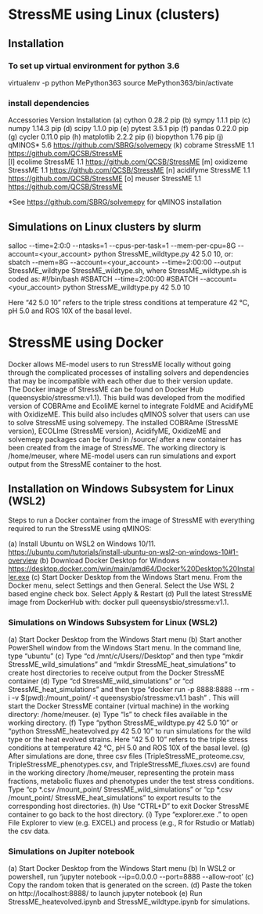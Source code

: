 # StressME using Linux (clusters)
## Installation
### To set up virtual environment for python 3.6

virtualenv -p python MePython363 
source MePython363/bin/activate
### install dependencies
Accessories		Version			Installation
(a)	cython			0.28.2				pip
(b)	sympy			1.1.1				pip
(c)	numpy			1.14.3				pip
(d)	scipy			1.1.0				pip
(e)	pytest			3.5.1				pip
(f)	pandas			0.22.0				pip
(g)	cycler			0.11.0				pip
(h)	matplotlib		2.2.2				pip
(i)	biopython		1.76				pip
(j)	qMINOS* 		5.6 				https://github.com/SBRG/solvemepy
(k)	cobrame		StressME 1.1			https://github.com/QCSB/StressME	
[l] ecolime			StressME 1.1 			https://github.com/QCSB/StressME
[m] oxidizeme		StressME 1.1			https://github.com/QCSB/StressME
[n] acidifyme		StressME 1.1			https://github.com/QCSB/StressME
[o] meuser 		StressME 1.1	 		https://github.com/QCSB/StressME

*See https://github.com/SBRG/solvemepy for qMINOS installation

## Simulations on Linux clusters by slurm

salloc --time=2:0:0 --ntasks=1 --cpus-per-task=1 --mem-per-cpu=8G --account=<your_account> python StressME_wildtype.py 42 5.0 10, 
or: 
sbatch --mem=8G --account=<your_account> --time=2:00:00 --output StressME_wildtype StressME_wildtype.sh, 
where StressME_wildtype.sh is coded as: 
#!/bin/bash
#SBATCH --time=2:00:00
#SBATCH --account=<your_account>
python StressME_wildtype.py 42 5.0 10

Here “42 5.0 10” refers to the triple stress conditions at temperature 42 ℃, pH 5.0 and ROS 10X of the basal level. 

# StressME using Docker

Docker allows ME-model users to run StressME locally without going through the complicated processes of installing solvers and dependencies that may be incompatible with each other due to their version update.  
The Docker image of StressME can be found on Docker Hub (queensysbio/stressme:v1.1). This build was developed from the modified version of COBRAme and EcoliME kernel to integrate FoldME and AcidifyME with OxidizeME. This build also includes qMINOS solver that users can use to solve StressME using solvemepy.
The installed COBRAme (StressME version), ECOLIme (StressME version), AcidifyME, OxidizeME and solvemepy packages can be found in /source/ after a new container has been created from the image of StressME. The working directory is /home/meuser, where ME-model users can run simulations and export output from the StressME container to the host. 

## Installation on Windows Subsystem for Linux (WSL2)

Steps to run a Docker container from the image of StressME with everything required to run the StressME using qMINOS:

(a)	Install Ubuntu on WSL2 on Windows 10/11. 
https://ubuntu.com/tutorials/install-ubuntu-on-wsl2-on-windows-10#1-overview
(b)	Download Docker Desktop for Windows https://desktop.docker.com/win/main/amd64/Docker%20Desktop%20Installer.exe
(c)	Start Docker Desktop from the Windows Start menu. From the Docker menu, select Settings and then General. Select the Use WSL 2 based engine check box. Select Apply & Restart
(d)	Pull the latest StressME image from DockerHub with:
docker pull queensysbio/stressme:v1.1.

### Simulations on Windows Subsystem for Linux (WSL2)

(a)	Start Docker Desktop from the Windows Start menu
(b)	Start another PowerShell window from the Windows Start menu. In the command line, type “ubuntu”
(c)	Type “cd /mnt/c/Users/<your user name in this local computer>/Desktop” and then type “mkdir StressME_wild_simulations” and “mkdir StressME_heat_simulations” to create host directories to receive output from the Docker StressME container
(d)	Type “cd StressME_wild_simulations” or “cd StressME_heat_simulations” and then type “docker run -p 8888:8888 --rm -i -v $(pwd):/mount_point/ -t queensysbio/stressme:v1.1 bash” . This will start the Docker StressME container (virtual machine) in the working directory: /home/meuser. 
(e)	Type “ls” to check files available in the working directory.
(f)	Type “python StressME_wildtype.py 42 5.0 10” or “python StressME_heatevolved.py 42 5.0 10” to run simulations for the wild type or the heat evolved strains. Here “42 5.0 10” refers to the triple stress conditions at temperature 42 ℃, pH 5.0 and ROS 10X of the basal level. 
(g)	After simulations are done, three csv files (TripleStressME_proteome.csv, TripleStressME_phenotypes.csv, and TripleStressME_fluxes.csv) are found in the working directory /home/meuser, representing the protein mass fractions, metabolic fluxes and phenotypes under the test stress conditions. Type “cp *.csv /mount_point/ StressME_wild_simulations” or “cp *.csv /mount_point/ StressME_heat_simulations” to export results to the corresponding host directories. 
(h)	Use “CTRL+D” to exit Docker StressME container to go back to the host directory. 
(i)	Type “explorer.exe .” to open File Explorer to view (e.g. EXCEL) and process (e.g., R for Rstudio or Matlab) the csv data. 

### Simulations on Jupiter notebook

(a)	Start Docker Desktop from the Windows Start menu
(b)	In WSL2 or powershell, run ‘jupyter notebook --ip=0.0.0.0 --port=8888 --allow-root’
(c)	Copy the random token that is generated on the screen.
(d)	Paste the token on http://localhost:8888/ to launch jupyter notebook
(e)	Run StressME_heatevolved.ipynb and StressME_wildtype.ipynb for simulations.
